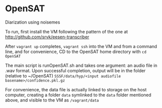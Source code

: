 # OpenSAT
Diarization using noisemes

To run, first install the VM following the pattern of the one at http://github.com/srvk/eesen-transcriber

After `vagrant up` completes, `vagrant ssh` into the VM and from a command line,
and for convenience, CD to the OpenSAT home directory with `cd OpenSAT`

The main script is runOpenSAT.sh and takes one argument: an audio file in .wav format.
Upon successful completion, output will be in the folder (relative to ~/OpenSAT)
`SSSF/data/hyp/<input audiofile basename>/confidence.pkl.gz`

For convenience, the data file is actually linked to storage on the host computer,
creating a folder `data` symlinked to the `data` folder mentioned above, and
visible to the VM as `/vagrant/data`
